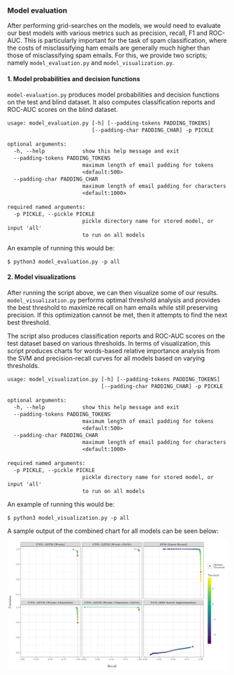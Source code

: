 ### Model evaluation

After performing grid-searches on the models, we would need to evaluate our best models with various metrics such as precision, recall, F1 and ROC-AUC. This is particularly important for the task of spam classification, where the costs of misclassifying ham emails are generally much higher than those of misclassifying spam emails. For this, we provide two scripts; namely `model_evaluation.py` and `model_visualization.py`.

#### 1. Model probabilities and decision functions

`model-evaluation.py` produces model probabilities and decision functions on the test and blind dataset. It also computes classification reports and ROC-AUC scores on the blind dataset.

```
usage: model_evaluation.py [-h] [--padding-tokens PADDING_TOKENS]
                           [--padding-char PADDING_CHAR] -p PICKLE

optional arguments:
  -h, --help            show this help message and exit
  --padding-tokens PADDING_TOKENS
                        maximum length of email padding for tokens
                        <default:500>
  --padding-char PADDING_CHAR
                        maximum length of email padding for characters
                        <default:1000>

required named arguments:
  -p PICKLE, --pickle PICKLE
                        pickle directory name for stored model, or input 'all'
                        to run on all models
```

An example of running this would be:

```shell
$ python3 model_evaluation.py -p all
```

#### 2. Model visualizations

After running the script above, we can then visualize some of our results. `model_visualization.py` performs optimal threshold analysis and provides the best threshold to maximize recall on ham emails while still preserving precision. If this optimization cannot be met, then it attempts to find the next best threshold.

The script also produces classification reports and ROC-AUC scores on the test dataset based on various thresholds. In terms of visualization, this script produces charts for words-based relative importance analysis from the SVM and precision-recall curves for all models based on varying thresholds.

```
usage: model_visualization.py [-h] [--padding-tokens PADDING_TOKENS]
                              [--padding-char PADDING_CHAR] -p PICKLE

optional arguments:
  -h, --help            show this help message and exit
  --padding-tokens PADDING_TOKENS
                        maximum length of email padding for tokens
                        <default:500>
  --padding-char PADDING_CHAR
                        maximum length of email padding for characters
                        <default:1000>

required named arguments:
  -p PICKLE, --pickle PICKLE
                        pickle directory name for stored model, or input 'all'
                        to run on all models
```

An example of running this would be:

```shell
$ python3 model_visualization.py -p all
```

A sample output of the combined chart for all models can be seen below:

<p align="center">
<img src="/img/combined.png" width="800">
</p>
